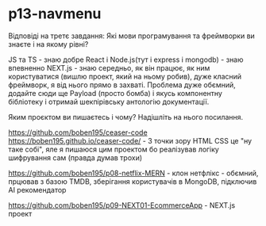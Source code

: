 # p13-navmenu

Відповіді на третє завдання:
Які мови програмування та фреймворки ви знаєте і на якому рівні?

JS та TS - знаю добре
React і Node.js(тут і express і mongodb) - знаю впевненно
NEXT.js - знаю середньо, як він працює, як ним користуватися (вишлю проект, який на ньому робив), дуже класний фреймворк, я від нього прямо в захваті. Проблема дуже обємний, додайте сюди ще Payload (просто бомба) і якусь компонентну бібліотеку і отримай шекпірівську антологію документації.

Яким проєктом ви пишаєтесь і чому? Надішліть на нього посилання.

https://github.com/boben195/ceaser-code
https://boben195.github.io/ceaser-code/ - З точки зору HTML CSS це "ну таке собі", яле я пишаюся цим проектом бо реалізував логіку шифрування сам (правда думав трохи)

https://github.com/boben195/p08-netflix-MERN - клон нетфлікс - обємний, прцював з базою TMDB, зберігання користувачів в MongoDB, підключив AI рекомендатор

https://github.com/boben195/p09-NEXT01-EcommerceApp - NEXT.js проект
